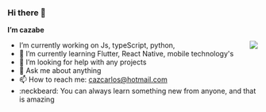 ### Hi there 👋


**I’m cazabe**


<img align="right" src="https://github-readme-stats.vercel.app/api?username=cazabe&show_icons=true&theme=radical" />


- I’m currently working on Js, typeScript, python,
- 🌱 I’m currently learning Flutter, React Native, mobile technology's
- 🤔 I’m looking for help with any projects
- 💬 Ask me about anything
- 📫 How to reach me: cazcarlos@hotmail.com
- :neckbeard: You can always learn something new from anyone, and that is amazing
